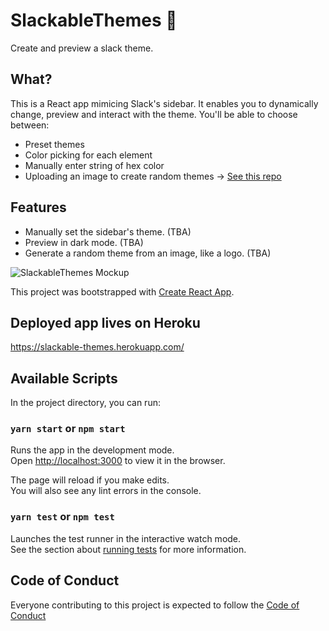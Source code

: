 # SlackableThemes :small_blue_diamond:
Create and preview a slack theme.

## What?

This is a React app mimicing Slack's sidebar. It enables you to dynamically change, preview and interact with the theme.
You'll be able to choose between:
- Preset themes
- Color picking for each element
- Manually enter string of hex color
- Uploading an image to create random themes -> [See this repo](https://github.com/yisselda/not-purple-please)

## Features
- Manually set the sidebar's theme. (TBA)
- Preview in dark mode. (TBA)
- Generate a random theme from an image, like a logo. (TBA)

![SlackableThemes Mockup](https://raw.githubusercontent.com/yisselda/SlackableThemes/assets/SlackableThemesMockUp.png)

This project was bootstrapped with [Create React App](https://github.com/facebook/create-react-app).

## Deployed app lives on Heroku

https://slackable-themes.herokuapp.com/

## Available Scripts

In the project directory, you can run:

### `yarn start` or `npm start`

Runs the app in the development mode.<br />
Open [http://localhost:3000](http://localhost:3000) to view it in the browser.

The page will reload if you make edits.<br />
You will also see any lint errors in the console.

### `yarn test` or `npm test`

Launches the test runner in the interactive watch mode.<br />
See the section about [running tests](https://facebook.github.io/create-react-app/docs/running-tests) for more information.


## Code of Conduct

Everyone contributing to this project is expected to follow the [Code of Conduct](CODE_OF_CONDUCT.md)
